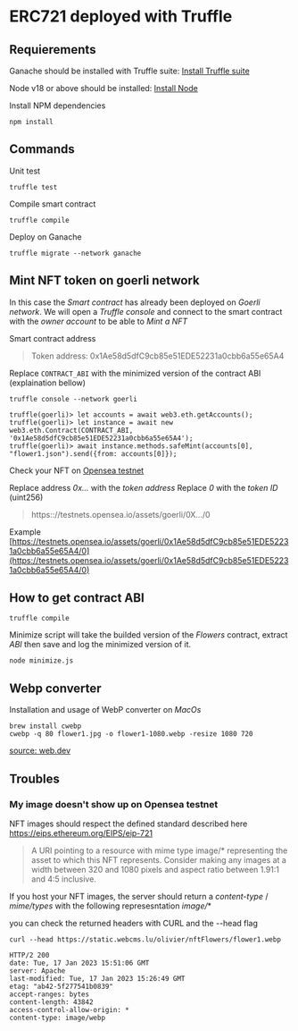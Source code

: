 # ERC721 deployed with Truffle

## Requierements

Ganache should be installed with Truffle suite: [Install Truffle suite](https://trufflesuite.com/ganache/)

Node v18 or above should be installed: [Install Node](https://nodejs.org/en/download/)

Install NPM dependencies

```shell
npm install
```

## Commands

Unit test

```shell
truffle test
```

Compile smart contract

```shell
truffle compile
```

Deploy on Ganache

```shell
truffle migrate --network ganache
```

## Mint NFT token on goerli network

In this case the *Smart contract* has already been deployed on *Goerli network*. We will open a *Truffle console* and connect to the smart contract with the *owner account* to be able to *Mint a NFT*

Smart contract address
> Token address: 0x1Ae58d5dfC9cb85e51EDE52231a0cbb6a55e65A4

Replace `CONTRACT_ABI` with the minimized version of the contract ABI (explaination bellow)

```shell
truffle console --network goerli

truffle(goerli)> let accounts = await web3.eth.getAccounts();
truffle(goerli)> let instance = await new web3.eth.Contract(CONTRACT_ABI, '0x1Ae58d5dfC9cb85e51EDE52231a0cbb6a55e65A4');
truffle(goerli)> await instance.methods.safeMint(accounts[0], "flower1.json").send({from: accounts[0]});
```

Check your NFT on [Opensea testnet](https:://testnets.opensea.io)

Replace address *0x...* with the *token address*
Replace *0* with the *token ID* (uint256)

> https:://testnets.opensea.io/assets/goerli/0X.../0

Example
[https://testnets.opensea.io/assets/goerli/0x1Ae58d5dfC9cb85e51EDE52231a0cbb6a55e65A4/0](https://testnets.opensea.io/assets/goerli/0x1Ae58d5dfC9cb85e51EDE52231a0cbb6a55e65A4/0)

## How to get contract ABI

```shell
truffle compile
```

Minimize script will take the builded version of the *Flowers* contract, extract *ABI* then save and log the minimized version of it.

```shell
node minimize.js
```

## Webp converter

Installation and usage of WebP converter on *MacOs*

```shell
brew install cwebp
cwebp -q 80 flower1.jpg -o flower1-1080.webp -resize 1080 720
```

[source: web.dev](https://web.dev/codelab-serve-images-webp/)

## Troubles

### My image doesn't show up on Opensea testnet

NFT images should respect the defined standard described here https://eips.ethereum.org/EIPS/eip-721

> A URI pointing to a resource with mime type image/* representing the asset to which this NFT represents.
> Consider making any images at a width between 320 and 1080 pixels and aspect ratio between 1.91:1 and 4:5 inclusive.

If you host your NFT images, the server should return a *content-type* / *mime/types* with the following represesntation *image/**

you can check the returned headers with CURL and the --head flag

```shell
curl --head https://static.webcms.lu/olivier/nftFlowers/flower1.webp                                          

HTTP/2 200 
date: Tue, 17 Jan 2023 15:51:06 GMT
server: Apache
last-modified: Tue, 17 Jan 2023 15:26:49 GMT
etag: "ab42-5f277541b0839"
accept-ranges: bytes
content-length: 43842
access-control-allow-origin: *
content-type: image/webp
```
